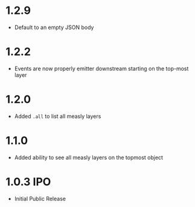 # 1.2.9

- Default to an empty JSON body

# 1.2.2

- Events are now properly emitter downstream starting on the top-most layer

# 1.2.0

- Added `.all` to list all measly layers

# 1.1.0

- Added ability to see all measly layers on the topmost object

# 1.0.3 IPO

- Initial Public Release
